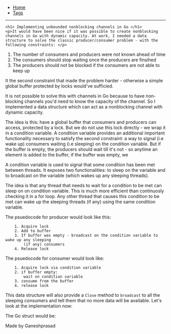 <!DOCTYPE html>
<html lang="en">
  <head>
    <meta charset="utf-8">
    <meta name="viewport" content="width=device-width, initial-scale=1">
    <title>Implementing unbounded nonblocking channels in Go</title>
    <link rel="stylesheet" href="/static/css/style.css" />
    <link rel="stylesheet" href="/static/css/highlighting.css">
    <link rel="stylesheet" href="/static/css/fonts.css" />

  </head>

  <body>
    <nav>
    <ul class="menu">
      <li><a href="/">Home</a></li>
      <li><a href="/tags.html">Tags</a></li>
    </ul>
    <hr/>
    </nav>

    <h1> Implementing unbounded nonblocking channels in Go </h1>
    <p>It would have been nice if it was possible to create nonblocking channels in Go with dynamic capacity. At work, I needed a data structure to solve the classic producer/consumer problem - with the following constraints: </p>
<ol>
<li>The number of consumers and producers were not known ahead of time</li>
<li>The consumers should stop waiting once the producers are finsihed</li>
<li>The producers should not be blocked if the consumers are not able to keep up </li>
</ol>
<p>It the second constraint that made the problem harder - otherwise a simple global buffer protected by locks would've sufficied. </p>
<p>It is not possible to solve this with channels in Go because to have non-blocking channels you'd need to know the capacity of the channel. So I implemented a data structure which can act as a nonblocking channel with dynamic capacity. </p>
<p>The idea is this: have a global buffer that consumers and producers can access, protected by a lock. But we do not use this lock directly - we wrap it in a condition variable. A condition variable provides an additional important functionality necessary to satisfy the second constraint: a way to signal (i.e wake up) consumers waiting (i.e sleeping) on the condition variable. But if the buffer is empty, the producers should wait till it's not - so anytime an element is added to the buffer, if the buffer was empty, we </p>
<p>A condition variable is used to signal that some condition has been met between threads. It exposes two functionalities: to sleep on the variable and to broadcast on the variable (which wakes up any sleeping threads). </p>
<p>The idea is that any thread that needs to wait for a condition to be met can sleep on on condition variable. This is much more efficient than continuosly checking it in a for loop. Any other thread that causes this condition to be met can wake up the sleeping threads (if any) using the same condition variable. </p>
<p>The psuedocode for producer would look like this: </p>
<pre><code class="language-text">    1. Acquire lock
    2. Add to buffer
    3. If buffer was empty - broadcast on the condition variable to wake up any sleeping
        (if any) consumers
    4. Release lock
</code></pre>
<p>The psuedocode for consumer would look like: </p>
<pre><code class="language-text">    1. Acquire lock via condition variable
    2. if buffer empty:
        wait on condition variable
    3. consume from the buffer
    4. release lock
</code></pre>
<p>This data structure will also provide a <code>Close</code> method to <code>broadcast</code> to all the sleeping consumers and tell them that no more data will be available. Let's look at the implementation now: </p>
<p>The Go struct would be: </p>

<footer>
    Made by Ganeshprasad
    </footer>
    </body>
</html>
  